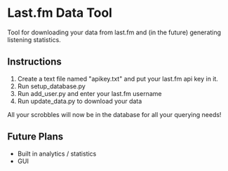 # Last.fm Data Tool
Tool for downloading your data from last.fm and (in the future) generating listening statistics.

## Instructions
1. Create a text file named "apikey.txt" and put your last.fm api key in it.
2. Run setup_database.py
3. Run add_user.py and enter your last.fm username
4. Run update_data.py to download your data

All your scrobbles will now be in the database for all your querying needs!

## Future Plans
- Built in analytics / statistics
- GUI
